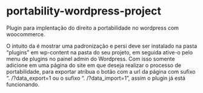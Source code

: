 # portability-wordpress-project

Plugin para implentação do direito a portabilidade no wordpress com woocommerce.

O intuito da é mostrar uma padronização e persi
deve ser instalado na pasta “plugins” em wp-content na pasta do seu projeto, em seguida ative-o pelo menu de plugins no painel admin do Wordpress. Com isso somente adicione em uma página do site em que deseja realizar o processo de portabilidade, para exportar atribua o botão com a url da página com sufixo “. /?data_export=1 ou o sufixo “. /?data_import=1”, assim o plugin já está funcionando.